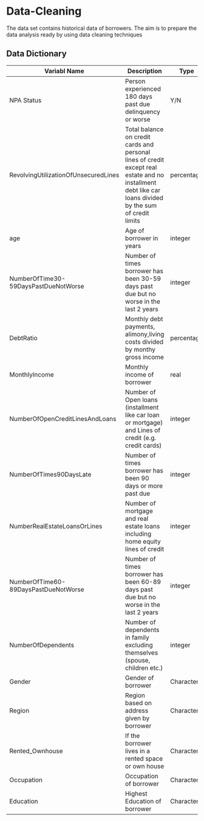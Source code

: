 # Data-Cleaning

The data set contains historical data of borrowers. The aim is to prepare the data analysis ready by using data cleaning techniques

## Data Dictionary

| Variabl Name	| Description	| Type	| Source |
|---------------|-------------|-------|---------|
|NPA Status|	Person experienced 180 days past due delinquency or worse| 	Y/N|	Based on Personal Loan Portfolio of Lender|
|RevolvingUtilizationOfUnsecuredLines	|Total balance on credit cards and personal lines of credit except real estate and no installment debt like car loans divided by the sum of credit limits	|percentage	|Credit Berau|
|age|	Age of borrower in years|	integer	|Application|
|NumberOfTime30-59DaysPastDueNotWorse|	Number of times borrower has been 30-59 days past due but no worse in the last 2 years	|integer|	Credit Berau|
|DebtRatio|	Monthly debt payments, alimony,living costs divided by monthy gross income|	percentage|	Credit Berau|
|MonthlyIncome|	Monthly income of borrower|	real	|Credit Berau|
|NumberOfOpenCreditLinesAndLoans|	Number of Open loans (installment like car loan or mortgage) and Lines of credit (e.g. credit cards)|	integer|	Credit Berau|
|NumberOfTimes90DaysLate|	Number of times borrower has been 90 days or more past due|	integer|	Credit Berau|
|NumberRealEstateLoansOrLines|	Number of mortgage and real estate loans including home equity lines of credit|	integer|	Credit Berau|
|NumberOfTime60-89DaysPastDueNotWorse|	Number of times borrower has been 60-89 days past due but no worse in the last 2 years|	integer|	Credit Berau|
|NumberOfDependents|	Number of dependents in family excluding themselves (spouse, children etc.)|	integer|	Application|
|Gender|	Gender of borrower|	Character|	Application|
|Region| 	Region based on address given by borrower|	Character|	Application|
|Rented_Ownhouse|	If the borrower lives in a rented space or own house	|Character	|Application|
|Occupation|	Occupation of borrower|	Character|	|Application|
|Education|	Highest Education of borrower	|Character	|Application|
